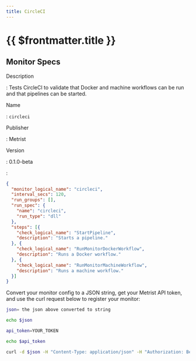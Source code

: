 ```yaml
---
title: CircleCI
---
```


# {{ $frontmatter.title }}

## Monitor Specs

Description

: Tests CircleCI to validate that Docker and machine workflows can be run and that pipelines can be started.

Name

: `circleci`

Publisher

: Metrist

Version

: 0.1.0-beta

: &nbsp;


<!--@include: /parts/_1.md-->


<!--@include: /parts/_2.md-->


<!--@include: /parts/_3.md-->





<!--@include: /parts/_4.md-->


```json
{
  "monitor_logical_name": "circleci",
  "interval_secs": 120,
  "run_groups": [],
  "run_spec": {
    "name": "circleci",
    "run_type": "dll"
  },
  "steps": [{
    "check_logical_name": "StartPipeline",
    "description": "Starts a pipeline."
  }, {
    "check_logical_name": "RunMonitorDockerWorkflow",
    "description": "Runs a Docker workflow."
  }, {
    "check_logical_name": "RunMonitorMachineWorkflow",
    "description": "Runs a machine workflow."
  }]
}
```




Convert your monitor config to a JSON string, get your Metrist API token, and use the curl request below to register your monitor:

```sh
json= the json above converted to string

echo $json

api_token=YOUR_TOKEN

echo $api_token

curl -d $json -H "Content-Type: application/json" -H "Authorization: Bearer $api_token" 'https://app.metrist.io/api/v0/monitor-config'

```

<!--@include: /parts/tips_api.md-->


<!--@include: /parts/_5.md-->


<!--@include: /parts/result.md-->